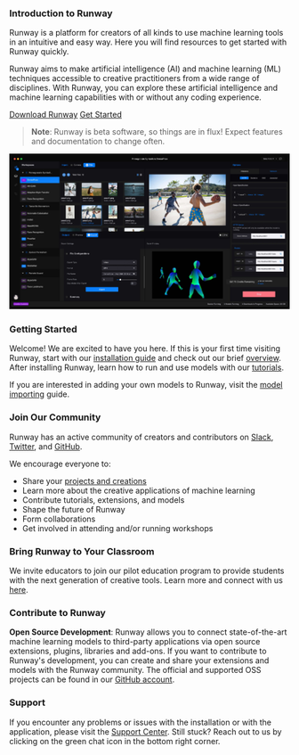 <h3 class="Main__Title">Introduction to Runway</h3>

<p class="Main__Description">Runway is a platform for creators of all kinds to use machine learning tools in an intuitive and easy way. Here you will find resources to get started with Runway quickly.</p>

Runway aims to make artificial intelligence (AI) and machine learning (ML) techniques accessible to creative practitioners from a wide range of disciplines. With Runway, you can explore these artificial intelligence and machine learning capabilities with or without any coding experience.


<div class="Main__Buttons">
    <a class="Main__Button" href='https://runwayml.com/download' target="_blank">Download Runway</a>
    <a class="Main__Button"  href='/#/getting-started/overview'>Get Started</a>
</div>

> __Note__: Runway is beta software, so things are in flux! Expect features and documentation to change often.

![Runway Screenshot](assets/images/views/home-screen.jpg)

### Getting Started

Welcome! We are excited to have you here. If this is your first time visiting Runway, start with our [installation guide](getting-started/installation) and check out our brief [overview](getting-started/overview). After installing Runway, learn how to run and use models with our [tutorials](tutorials/tutorial_im2txt).

If you are interested in adding your own models to Runway, visit the [model importing](how-to/import-models) guide.

### Join Our Community

Runway has an active community of creators and contributors on [Slack](https://join.slack.com/t/runwayml/shared_invite/enQtNTE2MDg0ODY2MTAzLTc4ZGVkMzE2MjljYzM3ZDRlNjkyMjk4NDZjOWU1ZTRjOTA3N2Y1ZjFiNTJkZTAyMWE0MGZiZjdlMTA1NTdiMzc), [Twitter](https://twitter.com/runwayml), and [GitHub](https://github.com/runwayml).

We encourage everyone to:

* Share your [projects and creations](more/gallery.md)
* Learn more about the creative applications of machine learning
* Contribute tutorials, extensions, and models
* Shape the future of Runway
* Form collaborations
* Get involved in attending and/or running workshops

### Bring Runway to Your Classroom
We invite educators to join our pilot education program to provide students with the next generation of creative tools. Learn more and connect with us [here](https://runwayml.com/educators).

### Contribute to Runway
**Open Source Development**: Runway allows you to connect state-of-the-art machine learning models to third-party applications via open source extensions, plugins, libraries and add-ons. If you want to contribute to Runway's development, you can create and share your extensions and models with the Runway community. The official and supported OSS projects can be found in our [GitHub account](https://github.com/runwayml).

### Support

If you encounter any problems or issues with the installation or with the application, please visit the [Support Center](https://support.runwayml.com/). Still stuck? Reach out to us by clicking on the green chat icon in the bottom right corner.
